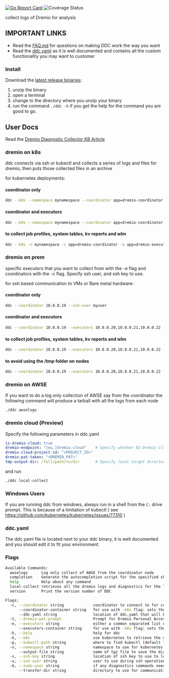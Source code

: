[![Go Report Card](https://goreportcard.com/badge/github.com/dremio/dremio-diagnostic-collector)](https://goreportcard.com/report/github.com/dremio/dremio-diagnostic-collector)
![Coverage Status](https://img.shields.io/badge/Code_Coverage-71%25-yellow)


collect logs of Dremio for analysis

## IMPORTANT LINKS

* Read the [FAQ.md](FAQ.md) for questions on making DDC work the way you want
* Read the [ddc.yaml](default-ddc.yaml) as it is well documented and contains all the custom functionality you may want to customer

### Install

Download the [latest release binaries](https://github.com/dremio/dremio-diagnostic-collector/releases/latest):

1. unzip the binary
2. open a terminal
3. change to the directory where you unzip your binary
4. run the command `./ddc -h` if you get the help for the command you are good to go.

## User Docs

Read the [Dremio Diagnostic Collector KB Article](https://support.dremio.com/hc/en-us/articles/15560006579739-Using-DDC-to-collect-files-for-Support-Tickets)

### dremio on k8s

ddc connects via ssh or kubectl and collects a series of logs and files for dremio, then puts those collected files in an archive

for kubernetes deployments:

#### coordinator only
```bash
ddc --k8s --namespace mynamespace --coordinator app=dremio-coordinator 
```
    
#### coordinator and executors
```bash
ddc --k8s --namespace mynamespace --coordinator app=dremio-coordinator --executors app=dremio-executor 
```
      
#### to collect job profiles, system tables, kv reports and wlm 

```bash
ddc --k8s -n mynamespace -c app=dremio-coordinator -e app=dremio-executor --dremio-pat-prompt
```

### dremio on prem

specific executors that you want to collect from with the -e flag and coordinators with the -c flag. Specify ssh user, and ssh key to use.


for ssh based communication to VMs or Bare metal hardware:

#### coordinator only

```bash
ddc --coordinator 10.0.0.19 --ssh-user myuser 
```    
#### coordinator and executors
        
```bash
ddc --coordinator 10.0.0.19 --executors 10.0.0.20,10.0.0.21,10.0.0.22 --ssh-user myuser
```

#### to collect job profiles, system tables, kv reports and wlm 
```bash
ddc --coordinator 10.0.0.19 --executors 10.0.0.20,10.0.0.21,10.0.0.22 --ssh-user myuser  --dremio-pat-prompt
```    
    
#### to avoid using the /tmp folder on nodes

```bash
ddc --coordinator 10.0.0.19 --executors 10.0.0.20,10.0.0.21,10.0.0.22 --ssh-user myuser --transfer-dir /mnt/lots_of_storage/
```

### dremio on AWSE

If you want to do a log only collection of AWSE say from the coordinator the following command will produce a tarball with all the logs from each node

```bash
./ddc awselogs
```

### dremio cloud (Preview)
Specify the following parameters in ddc.yaml
```yaml
is-dremio-cloud: true
dremio-endpoint: "[eu.]dremio.cloud"    # Specify whether EU Dremio Cloud or not
dremio-cloud-project-id: "<PROJECT_ID>"
dremio-pat-token: "<DREMIO_PAT>"
tmp-output-dir: /full/path/to/dir       # Specify local target directory
```
and run
```bash
./ddc local-collect
```

### Windows Users

If you are running ddc from windows, always run in a shell from the `C:` drive prompt. 
This is because of a limitation of kubectl ( see https://github.com/kubernetes/kubernetes/issues/77310 )

### ddc.yaml

The ddc.yaml file is located next to your ddc binary, it is well documented and you should edit it to fit your environment.

### Flags


```sh
Available Commands:
  awselogs      Log only collect of AWSE from the coordinator node
  completion    Generate the autocompletion script for the specified shell
  help          Help about any command
  local-collect retrieves all the dremio logs and diagnostics for the local node and saves the results in a compatible format for Dremio support
  version       Print the version number of DDC

Flags:
  -c, --coordinator string             coordinator to connect to for collection. With ssh set a list of ip addresses separated by commas. In K8s use a label that matches to the pod(s).
      --coordinator-container string   for use with -k8s flag: sets the container name to use to retrieve logs in the coordinators (default "dremio-master-coordinator,dremio-coordinator")
      --ddc-yaml string                location of ddc.yaml that will be transferred to remote nodes for collection configuration (default "/Users/ryan.svihla/Documents/GitHub/dremio-diagnostic-collector/bin/ddc.yaml")
  -t, --dremio-pat-prompt              Prompt for Dremio Personal Access Token (PAT)
  -e, --executors string               either a common separated list or a ip range of executors nodes to connect to. With ssh set a list of ip addresses separated by commas. In K8s use a label that matches to the pod(s).
      --executors-container string     for use with -k8s flag: sets the container name to use to retrieve logs in the executors (default "dremio-executor")
  -h, --help                           help for ddc
  -k, --k8s                            use kubernetes to retrieve the diagnostics instead of ssh, instead of hosts pass in labels to the --coordinator and --executors flags
  -p, --kubectl-path string            where to find kubectl (default "kubectl")
  -n, --namespace string               namespace to use for kubernetes pods (default "default")
      --output-file string             name of tgz file to save the diagnostic collection to (default "diag.tgz")
  -s, --ssh-key string                 location of ssh key to use to login
  -u, --ssh-user string                user to use during ssh operations to login
  -b, --sudo-user string               if any diagnostics commands need a sudo user (i.e. for jcmd)
      --transfer-dir string            directory to use for communication between the local-collect command and this one (default "/tmp/ddc-20240112141658")

```

